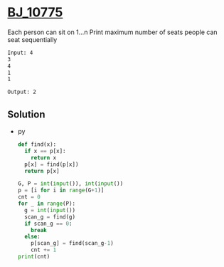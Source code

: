 # [BJ_10775](https://acmicpc.net/problem/10775)

Each person can sit on 1...n
Print maximum number of seats people can seat sequentially

```txt
Input: 4
3
4
1
1

Output: 2
```

## Solution

* py

  ```py
  def find(x):
    if x == p[x]:
      return x
    p[x] = find(p[x])
    return p[x]

  G, P = int(input()), int(input())
  p = [i for i in range(G+1)]
  cnt = 0
  for _ in range(P):
    g = int(input())
    scan_g = find(g)
    if scan_g == 0:
      break
    else:
      p[scan_g] = find(scan_g-1)
      cnt += 1
  print(cnt)
  ```
